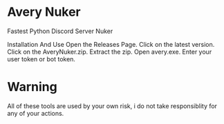 # Avery Nuker
Fastest Python Discord Server Nuker

Installation And Use
Open the Releases Page.
Click on the latest version.
Click on the AveryNuker.zip.
Extract the zip.
Open avery.exe.
Enter your user token or bot token.

# Warning
All of these tools are used by your own risk, i do not take responsiblity for any of your actions.

